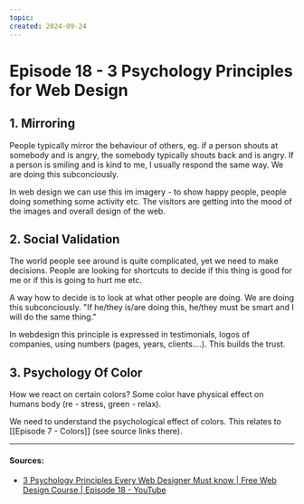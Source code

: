 ```yaml
---
topic: 
created: 2024-09-24
---
```


# Episode 18 - 3 Psychology Principles for Web Design


## 1. Mirroring

People typically mirror the behaviour of others, eg. if a person shouts at somebody and is angry, the somebody typically shouts back and is angry. If a person is smiling and is kind to me, I usually respond the same way. We are doing this subconciously. 

In web design we can use this im imagery - to show happy people, people doing something some activity etc. The visitors are getting into the mood of the images and overall design of the web.

## 2. Social Validation

The world people see around is quite complicated, yet we need to make decisions. People are looking for shortcuts to decide if this thing is good for me or if this is going to hurt me etc.

A way how to decide is to look at what other people are doing. We are doing this subconciously.
"If he/they is/are doing this, he/they must be smart and I will do the same thing."

In webdesign this principle is expressed in testimonials, logos of companies, using numbers (pages, years, clients....). This builds the trust.

## 3. Psychology Of Color

How we react on certain colors? Some color have physical effect on humans body (re - stress, green - relax).

We need to understand the psychological effect of colors. This relates to [[Episode 7 - Colors]] (see source links there).












___

#### Sources:
- [3 Psychology Principles Every Web Designer Must know | Free Web Design Course | Episode 18 - YouTube](https://www.youtube.com/watch?v=fqDTN24HQqg&list=PLXC_gcsKLD6n7p6tHPBxsKjN5hA_quaPI&index=19)
